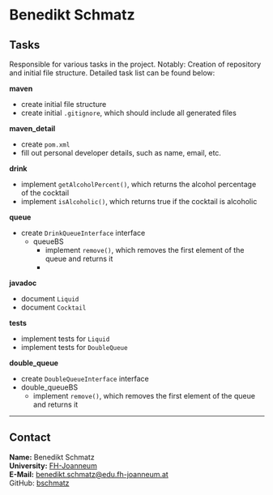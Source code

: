 # Benedikt Schmatz

## Tasks

Responsible for various tasks in the project. Notably: Creation of repository and initial file structure.
Detailed task list can be found below:

**maven**
- create initial file structure
- create initial `.gitignore`, which should include all generated files

**maven_detail**
- create `pom.xml`
- fill out personal developer details, such as name, email, etc.

**drink**
- implement `getAlcoholPercent()`, which returns the alcohol percentage of the cocktail
- implement `isAlcoholic()`, which returns true if the cocktail is alcoholic

**queue**
- create `DrinkQueueInterface` interface
  - queueBS
    - implement `remove()`, which removes the first element of the queue and returns it
    - 
**javadoc**
- document `Liquid`
- document `Cocktail`

**tests**
- implement tests for `Liquid`
- implement tests for `DoubleQueue`

**double_queue**
- create `DoubleQueueInterface` interface
- double_queueBS
  - implement `remove()`, which removes the first element of the queue and returns it

---
## Contact

**Name:** Benedikt Schmatz  
**University:** [FH-Joanneum](https://www.fh-joanneum.at/)   
**E-Mail:** benedikt.schmatz@edu.fh-joanneum.at  
GitHub: [bschmatz](https://github.com/bschmatz)